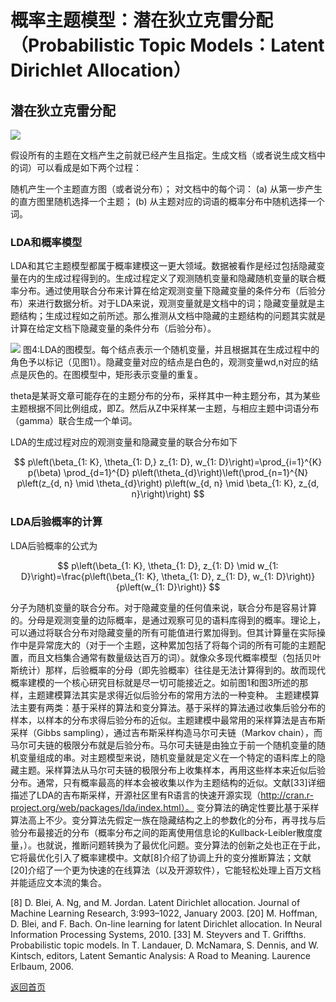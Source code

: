<script src="https://cdn.mathjax.org/mathjax/latest/MathJax.js?config=TeX-AMS-MML_HTMLorMML" type="text/javascript"></script>

# 概率主题模型：潜在狄立克雷分配（Probabilistic Topic Models：Latent Dirichlet Allocation）

## 潜在狄立克雷分配

<img src="http://images.cnitblog.com/blog/401489/201301/30080332-dd3fabd59925417eaf349c6732931bf5.png"/>

假设所有的主题在文档产生之前就已经产生且指定。生成文档（或者说生成文档中的词）可以看成是如下两个过程：

随机产生一个主题直方图（或者说分布）；
对文档中的每个词：
(a) 从第一步产生的直方图里随机选择一个主题；
(b) 从主题对应的词语的概率分布中随机选择一个词。

### LDA和概率模型
LDA和其它主题模型都属于概率建模这一更大领域。数据被看作是经过包括隐藏变量在内的生成过程得到的。生成过程定义了观测随机变量和隐藏随机变量的联合概率分布。通过使用联合分布来计算在给定观测变量下隐藏变量的条件分布（后验分布）来进行数据分析。对于LDA来说，观测变量就是文档中的词；隐藏变量就是主题结构；生成过程如之前所述。那么推测从文档中隐藏的主题结构的问题其实就是计算在给定文档下隐藏变量的条件分布（后验分布）。

<img src="https://images0.cnblogs.com/blog/401489/201301/30080525-a2e8a8fdf5a1498ea3555d111d381b59.png"/>
图4:LDA的图模型。每个结点表示一个随机变量，并且根据其在生成过程中的角色予以标记（见图1）。隐藏变量对应的结点是白色的，观测变量wd,n对应的结点是灰色的。在图模型中，矩形表示变量的重复。

theta是某哥文章可能存在的主题分布的分布，采样其中一种主题分布，其为某些主题根据不同比例组成，即Z。然后从Z中采样某一主题，与相应主题中词语分布（gamma）联合生成一个单词。

LDA的生成过程对应的观测变量和隐藏变量的联合分布如下

$$
p\left(\beta_{1: K}, \theta_{1: D,} z_{1: D}, w_{1: D}\right)=\prod_{i=1}^{K} p(\beta) \prod_{d=1}^{D} p\left(\theta_{d}\right)\left(\prod_{n=1}^{N} p\left(z_{d, n} \mid \theta_{d}\right) p\left(w_{d, n} \mid \beta_{1: K}, z_{d, n}\right)\right)
$$

### LDA后验概率的计算
LDA后验概率的公式为

$$
p\left(\beta_{1: K}, \theta_{1: D}, z_{1: D} \mid w_{1: D}\right)=\frac{p\left(\beta_{1: K}, \theta_{1: D}, z_{1: D}, w_{1: D}\right)}{p\left(w_{1: D}\right)}
$$

分子为随机变量的联合分布。对于隐藏变量的任何值来说，联合分布是容易计算的。分母是观测变量的边际概率，是通过观察可见的语料库得到的概率。理论上，可以通过将联合分布对隐藏变量的所有可能值进行累加得到。但其计算量在实际操作中是异常庞大的（对于一个主题，这种累加包括了将每个词的所有可能的主题配置，而且文档集合通常有数量级达百万的词）。就像众多现代概率模型（包括贝叶斯统计）那样，后验概率的分母（即先验概率）往往是无法计算得到的。故而现代概率建模的一个核心研究目标就是尽一切可能接近之。如前图1和图3所述的那样，主题建模算法其实是求得近似后验分布的常用方法的一种变种。 主题建模算法主要有两类：基于采样的算法和变分算法。基于采样的算法通过收集后验分布的样本，以样本的分布求得后验分布的近似。主题建模中最常用的采样算法是吉布斯采样（Gibbs sampling），通过吉布斯采样构造马尔可夫链（Markov chain），而马尔可夫链的极限分布就是后验分布。马尔可夫链是由独立于前一个随机变量的随机变量组成的串。对主题模型来说，随机变量就是定义在一个特定的语料库上的隐藏主题。采样算法从马尔可夫链的极限分布上收集样本，再用这些样本来近似后验分布。通常，只有概率最高的样本会被收集以作为主题结构的近似。文献[33]详细描述了LDA的吉布斯采样，开源社区里有R语言的快速开源实现（http://cran.r-project.org/web/packages/lda/index.html）。 变分算法的确定性要比基于采样算法高上不少。变分算法先假定一族在隐藏结构之上的参数化的分布，再寻找与后验分布最接近的分布（概率分布之间的距离使用信息论的Kullback-Leibler散度度量，）。也就说，推断问题转换为了最优化问题。变分算法的创新之处也正在于此，它将最优化引入了概率建模中。文献[8]介绍了协调上升的变分推断算法；文献[20]介绍了一个更为快速的在线算法（以及开源软件），它能轻松处理上百万文档并能适应文本流的集合。

[8] D. Blei, A. Ng, and M. Jordan. Latent Dirichlet allocation. Journal of Machine Learning Research, 3:993–1022, January 2003.
[20] M. Hoffman, D. Blei, and F. Bach. On-line learning for latent Dirichlet allocation. In Neural Information Processing Systems, 2010.
[33] M. Steyvers and T. Griffths. Probabilistic topic models. In T. Landauer, D. McNamara, S. Dennis, and W. Kintsch, editors, Latent Semantic Analysis: A Road to Meaning. Laurence Erlbaum, 2006.





[返回首页](https://666cocohappy.github.io/note/)
